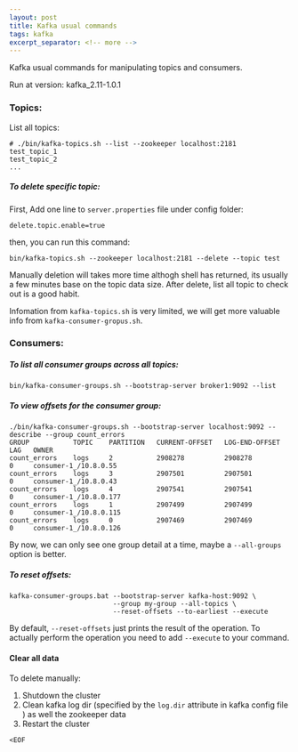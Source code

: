 ```yaml
---
layout: post
title: Kafka usual commands
tags: kafka
excerpt_separator: <!-- more -->
---
```


Kafka usual commands for manipulating topics and consumers.

Run at version: kafka_2.11-1.0.1

<!-- more -->

### Topics:

List all topics:

    # ./bin/kafka-topics.sh --list --zookeeper localhost:2181
    test_topic_1
    test_topic_2
    ...

##### To delete specific topic:

First, Add one line to `server.properties` file under config folder:

    delete.topic.enable=true

then, you can run this command:

    bin/kafka-topics.sh --zookeeper localhost:2181 --delete --topic test

Manually deletion will takes more time althogh shell has returned, its usually a few minutes base on the topic data size. 
After delete, list all topic to check out is a good habit.

Infomation from `kafka-topics.sh` is very limited, we will get more valuable info from `kafka-consumer-gropus.sh`.

### Consumers:

##### To list all consumer groups across all topics:

    bin/kafka-consumer-groups.sh --bootstrap-server broker1:9092 --list

##### To view offsets for the consumer group:

    ./bin/kafka-consumer-groups.sh --bootstrap-server localhost:9092 --describe --group count_errors
    GROUP           TOPIC    PARTITION   CURRENT-OFFSET   LOG-END-OFFSET   LAG   OWNER
    count_errors    logs     2           2908278          2908278          0     consumer-1_/10.8.0.55
    count_errors    logs     3           2907501          2907501          0     consumer-1_/10.8.0.43
    count_errors    logs     4           2907541          2907541          0     consumer-1_/10.8.0.177
    count_errors    logs     1           2907499          2907499          0     consumer-1_/10.8.0.115
    count_errors    logs     0           2907469          2907469          0     consumer-1_/10.8.0.126

By now, we can only see one group detail at a time, maybe a `--all-groups` option is better.

##### To reset offsets:

    kafka-consumer-groups.bat --bootstrap-server kafka-host:9092 \
                              --group my-group --all-topics \
                              --reset-offsets --to-earliest --execute

By default, `--reset-offsets` just prints the result of the operation. To actually perform the operation you need to add `--execute` to your command.

#### Clear all data

To delete manually:

1. Shutdown the cluster
2. Clean kafka log dir (specified by the `log.dir` attribute in kafka config file ) as well the 
   zookeeper data
3. Restart the cluster

`<EOF`